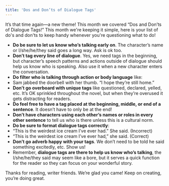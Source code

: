 ```yaml
---
title: 'Dos and Don’ts of Dialogue Tags'
---
```


It’s that time again—a new theme! This month we covered “Dos and Don’ts of Dialogue Tags!” This month we're keeping it simple, here is your list of do's and don'ts to keep handy whenever you're questioning what to do!

* **Do be sure to let us know who’s talking early on**. The character’s name or I/she/he/they said goes a long way. Ask is ok too. 
* **Don’t tag every line of dialogue**. Yes, we need tags in the beginning, but character’s speech patterns and actions outside of dialogue should help us know who is speaking. Also use it when a new character enters the conversation. 
* **Do filter who is talking through action or body language** like: 
 * Sam jabbed the doorbell with her thumb. “I hope they’re still home.”
* **Don’t go overboard with unique tags** like questioned, declared, yelled, etc. It’s OK sprinkled throughout the novel, but when they’re overused it gets distracting for readers. 
* **Do feel free to have a tag placed at the beginning, middle, or end of a sentence**. It doesn’t have to only be at the end! 
* **Don’t have characters using each other’s names or roles in every other sentence** to tell us who is there unless this is a cultural norm. 
* **Do be sure to format dialogue tags correctly**:
 * “This is the weirdest ice cream I’ve ever had.” She said. (Incorrect)
 * “This is the weirdest ice cream I’ve ever had,” she said. (Correct)
* **Don’t go adverb happy with your tags**. We don’t need to be told he said something excitedly, etc. Show us! 
* Remember, **dialogue tags are there to help us know who’s talking**, the I/she/he/they said may seem like a bore, but it serves a quick function for the reader so they can focus on your wonderful story. 

Thanks for reading, writer friends. We’re glad you came! Keep on creating, you’re doing great. 
